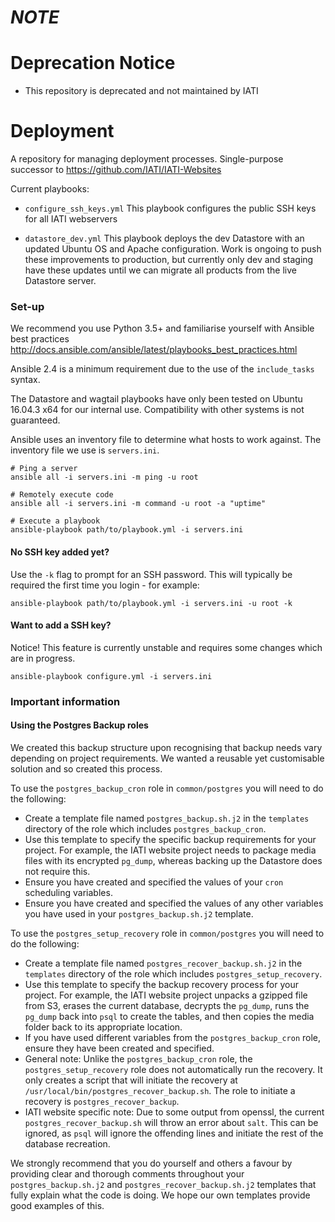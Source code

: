 # _NOTE_

# Deprecation Notice
- This repository is deprecated and not maintained by IATI

# Deployment

A repository for managing deployment processes. Single-purpose successor to https://github.com/IATI/IATI-Websites

Current playbooks:
  - `configure_ssh_keys.yml`
      This playbook configures the public SSH keys for all IATI webservers

  - `datastore_dev.yml`
      This playbook deploys the dev Datastore with an updated Ubuntu OS and Apache configuration. Work is ongoing to push these improvements to production, but currently only dev and staging have these updates until we can migrate all products from the live Datastore server.

### Set-up

We recommend you use Python 3.5+ and familiarise yourself with Ansible best practices http://docs.ansible.com/ansible/latest/playbooks_best_practices.html

Ansible 2.4 is a minimum requirement due to the use of the `include_tasks` syntax.

The Datastore and wagtail playbooks have only been tested on Ubuntu 16.04.3 x64 for our internal use. Compatibility with other systems is not guaranteed.

Ansible uses an inventory file to determine what hosts to work against. The inventory file we use is `servers.ini`.

```
# Ping a server
ansible all -i servers.ini -m ping -u root

# Remotely execute code
ansible all -i servers.ini -m command -u root -a "uptime"

# Execute a playbook
ansible-playbook path/to/playbook.yml -i servers.ini
```

#### No SSH key added yet?

Use the `-k` flag to prompt for an SSH password. This will typically be required the first time you login - for example:

```
ansible-playbook path/to/playbook.yml -i servers.ini -u root -k
```

#### Want to add a SSH key?

Notice! This feature is currently unstable and requires some changes which are in progress.

```
ansible-playbook configure.yml -i servers.ini
```

### Important information

#### Using the Postgres Backup roles

We created this backup structure upon recognising that backup needs vary depending on project requirements. We wanted a reusable yet customisable solution and so created this process.

To use the `postgres_backup_cron` role in `common/postgres` you will need to do the following:

- Create a template file named `postgres_backup.sh.j2` in the `templates` directory of the role which includes `postgres_backup_cron`.
- Use this template to specify the specific backup requirements for your project. For example, the IATI website project needs to package media files with its encrypted `pg_dump`, whereas backing up the Datastore does not require this.
- Ensure you have created and specified the values of your `cron` scheduling variables.
- Ensure you have created and specified the values of any other variables you have used in your `postgres_backup.sh.j2` template.

To use the `postgres_setup_recovery` role in `common/postgres` you will need to do the following:

- Create a template file named `postgres_recover_backup.sh.j2` in the `templates` directory of the role which includes `postgres_setup_recovery`.
- Use this template to specify the backup recovery process for your project. For example, the IATI website project unpacks a gzipped file from S3, erases the current database, decrypts the `pg_dump`, runs the `pg_dump` back into `psql` to create the tables, and then copies the media folder back to its appropriate location.
- If you have used different variables from the `postgres_backup_cron` role, ensure they have been created and specified.
- General note: Unlike the `postgres_backup_cron` role, the `postgres_setup_recovery` role does not automatically run the recovery. It only creates a script that will initiate the recovery at `/usr/local/bin/postgres_recover_backup.sh`. The role to initiate a recovery is `postgres_recover_backup`.
- IATI website specific note: Due to some output from openssl, the current `postgres_recover_backup.sh` will throw an error about `salt`. This can be ignored, as `psql` will ignore the offending lines and initiate the rest of the database recreation.

We strongly recommend that you do yourself and others a favour by providing clear and thorough comments throughout your `postgres_backup.sh.j2` and `postgres_recover_backup.sh.j2` templates that fully explain what the code is doing. We hope our own templates provide good examples of this.
